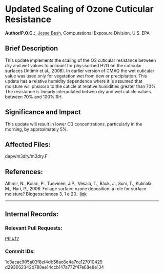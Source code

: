 # Updated Scaling of Ozone Cuticular Resistance

**Author/P.O.C.:**, [Jesse Bash](mailto:bash.jesse@epa.gov), Computational Exposure Division, U.S. EPA

## Brief Description

This update implements the scaling of the O3 cuticular resistance between dry and wet values to account for physisorbed H2O on the cuticular surfaces (Altimir et al., 2006). In earlier version of CMAQ the wet cuticular value was used only for vegetation wet from dew or precipitation. This update has a relative humidity dependence where it is assumed that moisture will phsisorb to the cuticle at relative humidities greater than 70%. The resistance is linearly interpolated betwen dry and wet cuticle values between 70% and 100% RH. 

## Significance and Impact

This update will result in lower O3 concentrations, particularly in the morning, by approximately 5%.

## Affected Files:  
depv/m3dry/m3dry.F  

## References:

Altimir, N., Kolari, P., Tuovinen, J.P., Vesala, T., Bäck, J., Suni, T., Kulmala, M., Hari, P., 2006.  Foliage surface ozone  deposition:  a role for surface  moisture?  Biogeosciences 3, 1 e 20.: [link](http://www.biogeosciences.net/3/209/2006/bg-3-209-2006.pdf)

-----
## Internal Records:

### Relevant Pull Requests:
[PR #12](https:github.com/usepa/cmaq/pulls/12)  

### Commit IDs:
1c3acae905a03f8ef4db56ac8e4a7ce127010429  
d293062342b788ee14ccb147a772f47e68e8e134  
